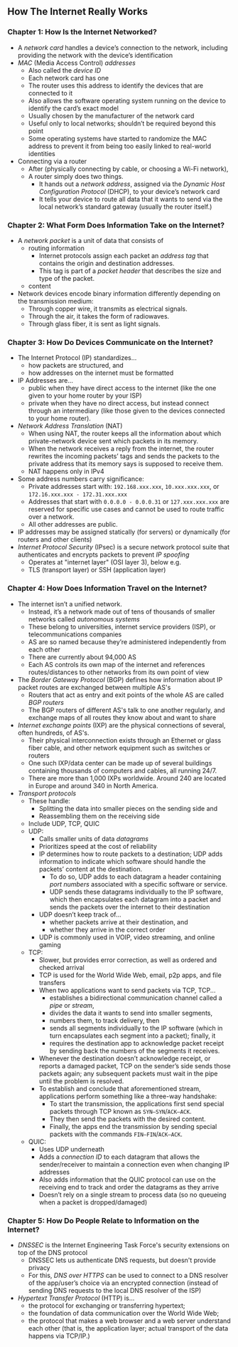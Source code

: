 ## How The Internet Really Works

### Chapter 1: How Is the Internet Networked?
- A _network card_ handles a device’s connection to the network, including providing the network with the device’s identification
- _MAC_ (Media Access Control) _addresses_
  - Also called the _device ID_ 
  - Each network card has one
  - The router uses this address to identify the devices that are connected to it
  - Also allows the software operating system running on the device to identify the card’s exact model
  - Usually chosen by the manufacturer of the network card
  - Useful only to local networks; shouldn’t be required beyond this point
  - Some operating systems have started to randomize the MAC address to prevent it from being too easily linked to real-world identities
- Connecting via a router
  - After (physically connecting by cable, or choosing a Wi-Fi network), 
  - A router simply does two things. 
    - It hands out a _network address_, assigned via the _Dynamic Host Configuration Protocol_ (DHCP), to your device’s network card
    - It tells your device to route all data that it wants to send via the local network’s standard gateway (usually the router itself.)

### Chapter 2: What Form Does Information Take on the Internet?
- A _network packet_ is a unit of data that consists of 
  - routing information
    - Internet protocols assign each packet an _address tag_ that contains the origin and destination addresses.
    - This tag is part of a _packet header_ that describes the size and type of the packet.
  - content
- Network devices encode binary information differently depending on the transmission medium:
  - Through copper wire, it transmits as electrical signals.
  - Through the air, it takes the form of radiowaves.
  - Through glass fiber, it is sent as light signals.

### Chapter 3: How Do Devices Communicate on the Internet?
- The Internet Protocol (IP) standardizes...
  - how packets are structured, and 
  - how addresses on the internet must be formatted
- IP Addresses are...
  - public when they have direct access to the internet (like the one given to your home router by your ISP)
  - private when they have no direct access, but instead connect through an intermediary (like those given to the devices connected to your home router).
- _Network Address Translation_ (NAT) 
  - When using NAT, the router keeps all the information about which private-network device sent which packets in its memory. 
  - When the network receives a reply from the internet, the router rewrites the incoming packets’ tags and sends the packets to the private address that its memory says is supposed to receive them. 
  - NAT happens only in IPv4
- Some address numbers carry significance: 
  - Private addresses start with: `192.168.xxx.xxx`, `10.xxx.xxx.xxx`, or `172.16.xxx.xxx - 172.31.xxx.xxx`
  - Addresses that start with `0.0.0.0 - 0.0.0.31` or `127.xxx.xxx.xxx` are reserved for specific use cases and cannot be used to route traffic over a network.
  - All other addresses are public.
- IP addresses may be assigned statically (for servers) or dynamically (for routers and other clients)
- _Internet Protocol Security_ (IPsec) is a secure network protocol suite that authenticates and encrypts packets to prevent _IP spoofing_
  - Operates at "internet layer" (OSI layer 3), below e.g.
  - TLS (transport layer) or SSH (application layer)

### Chapter 4: How Does Information Travel on the Internet?
- The internet isn’t a unified network. 
  - Instead, it’s a network made out of tens of thousands of smaller networks called _autonomous systems_ 
  - These belong to universities, internet service providers (ISP), or telecommunications companies
  - AS are so named because they’re administered independently from each other
  - There are currently about 94,000 AS
  - Each AS controls its own map of the internet and references routes/distances to other networks from its own point of view
- The _Border Gateway Protocol_ (BGP) defines how information about IP packet routes are exchanged between multiple AS's
  - Routers that act as entry and exit points of the whole AS are called _BGP routers_
  - The BGP routers of different AS's talk to one another regularly, and exchange maps of all routes they know about and want to share
- _Internet exchange points_ (IXP) are the physical connections of several, often hundreds, of AS's. 
  - Their physical interconnection exists through an Ethernet or glass fiber cable, and other network equipment such as switches or routers
  - One such IXP/data center can be made up of several buildings containing thousands of computers and cables, all running 24/7.
  - There are more than 1,000 IXPs worldwide. Around 240 are located in Europe and around 340 in North America.
- _Transport protocols_ 
  - These handle:
    - Splitting the data into smaller pieces on the sending side and 
    - Reassembling them on the receiving side
  - Include UDP, TCP, QUIC
  - UDP:
    - Calls smaller units of data _datagrams_
    - Prioritizes speed at the cost of reliability
    - IP determines how to route packets to a destination; UDP adds information to indicate which software should handle the packets’ content at the destination.
      - To do so, UDP adds to each datagram a header containing _port numbers_ associated with a specific software or service.
      - UDP sends these datagrams individually to the IP software, which then encapsulates each datagram into a packet and sends the packets over the internet to their destination
    - UDP doesn’t keep track of... 
      - whether packets arrive at their destination, and
      - whether they arrive in the correct order
    - UDP is commonly used in VOIP, video streaming, and online gaming
  - TCP:
    - Slower, but provides error correction, as well as ordered and checked arrival
    - TCP is used for the World Wide Web, email, p2p apps, and file transfers
    - When two applications want to send packets via TCP, TCP... 
      - establishes a bidirectional communication channel called a _pipe_ or _stream_,
      - divides the data it wants to send into smaller segments,
      - numbers them, to track delivery, then
      - sends all segments individually to the IP software (which in turn encapsulates each segment into a packet); finally, it
      - requires the destination app to acknowledge packet receipt by sending back the numbers of the segments it receives.
    - Whenever the destination doesn’t acknowledge receipt, or reports a damaged packet, TCP on the sender’s side sends those packets again; any subsequent packets must wait in the pipe until the problem is resolved.
    - To establish and conclude that aforementioned stream, applications perform something like a three-way handshake:
      - To start the transmission, the applications first send special packets through TCP known as `SYN—SYN`/`ACK—ACK`. 
      - They then send the packets with the desired content.
      - Finally, the apps end the transmission by sending special packets with the commands `FIN—FIN`/`ACK—ACK`.
  - QUIC:
    - Uses UDP underneath
    - Adds a _connection ID_ to each datagram that allows the sender/receiver to maintain a connection even when changing IP addresses
    - Also adds information that the QUIC protocol can use on the receiving end to track and order the datagrams as they arrive
    - Doesn’t rely on a single stream to process data (so no queueing when a packet is dropped/damaged)

### Chapter 5: How Do People Relate to Information on the Internet?
- _DNSSEC_ is the Internet Engineering Task Force's security extensions on top of the DNS protocol
  - DNSSEC lets us authenticate DNS requests, but doesn't provide privacy
  - For this, _DNS over HTTPS_ can be used to connect to a DNS resolver of the app/user’s choice via an encrypted connection (instead of sending DNS requests to the local DNS resolver of the ISP)
- _Hypertext Transfer Protocol_ (HTTP) is... 
  - the protocol for exchanging or transferring hypertext; 
  - the foundation of data communication over the World Wide Web;
  - the protocol that makes a web browser and a web server understand each other (that is, the application layer; actual transport of the data happens via TCP/IP.)